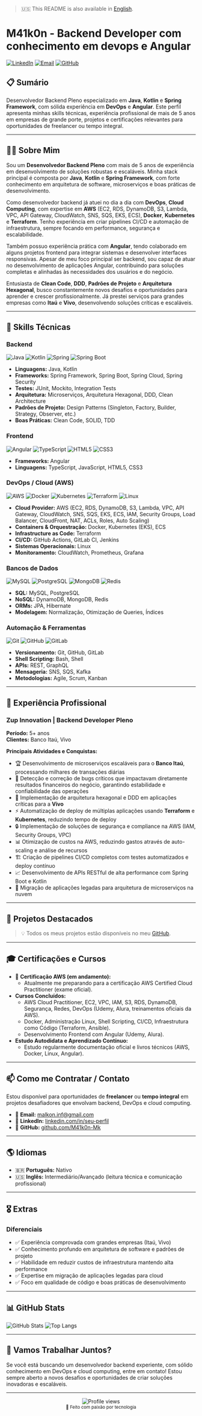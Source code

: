 > :us: This README is also available in [English](README.en.md).

# M41k0n - Backend Developer com conhecimento em devops e Angular

[![LinkedIn](https://img.shields.io/badge/LinkedIn-0077B5?style=for-the-badge&logo=linkedin&logoColor=white)](https://www.linkedin.com/in/seu-perfil)
[![Email](https://img.shields.io/badge/Email-D14836?style=for-the-badge&logo=gmail&logoColor=white)](mailto:seu-email@gmail.com)
[![GitHub](https://img.shields.io/badge/GitHub-100000?style=for-the-badge&logo=github&logoColor=white)](https://github.com/M41k0n-Mk)

## 📋 Sumário
Desenvolvedor Backend Pleno especializado em **Java**, **Kotlin** e **Spring Framework**, com sólida experiência em **DevOps** e **Angular**. Este perfil apresenta minhas skills técnicas, experiência profissional de mais de 5 anos em empresas de grande porte, projetos e certificações relevantes para oportunidades de freelancer ou tempo integral.

---

## 👨‍💻 Sobre Mim

Sou um **Desenvolvedor Backend Pleno** com mais de 5 anos de experiência em desenvolvimento de soluções robustas e escaláveis. Minha stack principal é composta por **Java**, **Kotlin** e **Spring Framework**, com forte conhecimento em arquitetura de software, microserviços e boas práticas de desenvolvimento.

Como desenvolvedor backend já atuei no dia a dia com **DevOps**, **Cloud Computing**, com expertise em **AWS** (EC2, RDS, DynamoDB, S3, Lambda, VPC, API Gateway, CloudWatch, SNS, SQS, EKS, ECS), **Docker**, **Kubernetes** e **Terraform**. Tenho experiência em criar pipelines CI/CD e automação de infraestrutura, sempre focando em performance, segurança e escalabilidade.

Também possuo experiência prática com **Angular**, tendo colaborado em alguns projetos frontend para integrar sistemas e desenvolver interfaces responsivas. Apesar de meu foco principal ser backend, sou capaz de atuar no desenvolvimento de aplicações Angular, contribuindo para soluções completas e alinhadas às necessidades dos usuários e do negócio.

Entusiasta de **Clean Code**, **DDD**, **Padrões de Projeto** e **Arquitetura Hexagonal**, busco constantemente novos desafios e oportunidades para aprender e crescer profissionalmente. Já prestei serviços para grandes empresas como **Itaú** e **Vivo**, desenvolvendo soluções críticas e escaláveis.

---

## 🚀 Skills Técnicas

### Backend
![Java](https://img.shields.io/badge/Java-ED8B00?style=for-the-badge&logo=openjdk&logoColor=white)
![Kotlin](https://img.shields.io/badge/Kotlin-0095D5?style=for-the-badge&logo=kotlin&logoColor=white)
![Spring](https://img.shields.io/badge/Spring-6DB33F?style=for-the-badge&logo=spring&logoColor=white)
![Spring Boot](https://img.shields.io/badge/Spring_Boot-6DB33F?style=for-the-badge&logo=spring-boot&logoColor=white)

- **Linguagens:** Java, Kotlin
- **Frameworks:** Spring Framework, Spring Boot, Spring Cloud, Spring Security
- **Testes:** JUnit, Mockito, Integration Tests
- **Arquitetura:** Microserviços, Arquitetura Hexagonal, DDD, Clean Architecture
- **Padrões de Projeto:** Design Patterns (Singleton, Factory, Builder, Strategy, Observer, etc.)
- **Boas Práticas:** Clean Code, SOLID, TDD

### Frontend
![Angular](https://img.shields.io/badge/Angular-DD0031?style=for-the-badge&logo=angular&logoColor=white)
![TypeScript](https://img.shields.io/badge/TypeScript-007ACC?style=for-the-badge&logo=typescript&logoColor=white)
![HTML5](https://img.shields.io/badge/HTML5-E34F26?style=for-the-badge&logo=html5&logoColor=white)
![CSS3](https://img.shields.io/badge/CSS3-1572B6?style=for-the-badge&logo=css3&logoColor=white)

- **Frameworks:** Angular
- **Linguagens:** TypeScript, JavaScript, HTML5, CSS3

### DevOps / Cloud (AWS)
![AWS](https://img.shields.io/badge/AWS-232F3E?style=for-the-badge&logo=amazon-aws&logoColor=white)
![Docker](https://img.shields.io/badge/Docker-2496ED?style=for-the-badge&logo=docker&logoColor=white)
![Kubernetes](https://img.shields.io/badge/Kubernetes-326CE5?style=for-the-badge&logo=kubernetes&logoColor=white)
![Terraform](https://img.shields.io/badge/Terraform-7B42BC?style=for-the-badge&logo=terraform&logoColor=white)
![Linux](https://img.shields.io/badge/Linux-FCC624?style=for-the-badge&logo=linux&logoColor=black)

- **Cloud Provider:** AWS (EC2, RDS, DynamoDB, S3, Lambda, VPC, API Gateway, CloudWatch, SNS, SQS, EKS, ECS, IAM, Security Groups, Load Balancer, CloudFront, NAT, ACLs, Roles, Auto Scaling)
- **Containers & Orquestração:** Docker, Kubernetes (EKS), ECS
- **Infrastructure as Code:** Terraform
- **CI/CD:** GitHub Actions, GitLab CI, Jenkins
- **Sistemas Operacionais:** Linux
- **Monitoramento:** CloudWatch, Prometheus, Grafana

### Bancos de Dados
![MySQL](https://img.shields.io/badge/MySQL-00000F?style=for-the-badge&logo=mysql&logoColor=white)
![PostgreSQL](https://img.shields.io/badge/PostgreSQL-316192?style=for-the-badge&logo=postgresql&logoColor=white)
![MongoDB](https://img.shields.io/badge/MongoDB-4EA94B?style=for-the-badge&logo=mongodb&logoColor=white)
![Redis](https://img.shields.io/badge/Redis-DC382D?style=for-the-badge&logo=redis&logoColor=white)

- **SQL:** MySQL, PostgreSQL
- **NoSQL:** DynamoDB, MongoDB, Redis
- **ORMs:** JPA, Hibernate
- **Modelagem:** Normalização, Otimização de Queries, Índices

### Automação & Ferramentas
![Git](https://img.shields.io/badge/Git-F05032?style=for-the-badge&logo=git&logoColor=white)
![GitHub](https://img.shields.io/badge/GitHub-100000?style=for-the-badge&logo=github&logoColor=white)
![GitLab](https://img.shields.io/badge/GitLab-330F63?style=for-the-badge&logo=gitlab&logoColor=white)

- **Versionamento:** Git, GitHub, GitLab
- **Shell Scripting:** Bash, Shell
- **APIs:** REST, GraphQL
- **Mensageria:** SNS, SQS, Kafka
- **Metodologias:** Agile, Scrum, Kanban

---

## 💼 Experiência Profissional

### **Zup Innovation** | Backend Developer Pleno
**Período:** 5+ anos  
**Clientes:** Banco Itaú, Vivo

**Principais Atividades e Conquistas:**
- 🏆 Desenvolvimento de microserviços escaláveis para o **Banco Itaú**, processando milhares de transações diárias
- 🐞 Detecção e correção de bugs críticos que impactavam diretamente resultados financeiros do negócio, garantindo estabilidade e confiabilidade das operações
- 🚀 Implementação de arquitetura hexagonal e DDD em aplicações críticas para a **Vivo**
- ⚡ Automatização de deploy de múltiplas aplicações usando **Terraform** e **Kubernetes**, reduzindo tempo de deploy
- 🔒 Implementação de soluções de segurança e compliance na AWS (IAM, Security Groups, VPC)
- 📊 Otimização de custos na AWS, reduzindo gastos através de auto-scaling e análise de recursos
- 🏗️ Criação de pipelines CI/CD completos com testes automatizados e deploy contínuo
- 📈 Desenvolvimento de APIs RESTful de alta performance com Spring Boot e Kotlin
- 🔧 Migração de aplicações legadas para arquitetura de microserviços na nuvem

---

## 🎯 Projetos Destacados

> 💡 Todos os meus projetos estão disponíveis no meu [GitHub](https://github.com/M41k0n-Mk).

---

## 🎓 Certificações e Cursos
 
- 🏅 **Certificação AWS (em andamento):**
  - Atualmente me preparando para a certificação AWS Certified Cloud Practitioner (exame oficial).
- **Cursos Concluídos:**
  - AWS Cloud Practitioner, EC2, VPC, IAM, S3, RDS, DynamoDB, Segurança, Redes, DevOps (Udemy, Alura, treinamentos oficiais da AWS).
  - Docker, Administração Linux, Shell Scripting, CI/CD, Infraestrutura como Código (Terraform, Ansible).
  - Desenvolvimento Frontend com Angular (Udemy, Alura).
- **Estudo Autodidata e Aprendizado Contínuo:**
  - Estudo regularmente documentação oficial e livros técnicos (AWS, Docker, Linux, Angular).

---

## 📫 Como me Contratar / Contato

Estou disponível para oportunidades de **freelancer** ou **tempo integral** em projetos desafiadores que envolvam backend, DevOps e cloud computing.

- 📧 **Email:** [malkon.inf@gmail.com](mailto:malkon.inf@gmail.com)
- 💼 **LinkedIn:** [linkedin.com/in/seu-perfil](https://www.linkedin.com/in/seu-perfil)
- 🐙 **GitHub:** [github.com/M41k0n-Mk](https://github.com/M41k0n-Mk)

---

## 🌎 Idiomas

- 🇧🇷 **Português:** Nativo
- 🇺🇸 **Inglês:** Intermediário/Avançado (leitura técnica e comunicação profissional)

---

## 🎖️ Extras

### Diferenciais
- ✅ Experiência comprovada com grandes empresas (Itaú, Vivo)
- ✅ Conhecimento profundo em arquitetura de software e padrões de projeto
- ✅ Habilidade em reduzir custos de infraestrutura mantendo alta performance
- ✅ Expertise em migração de aplicações legadas para cloud
- ✅ Foco em qualidade de código e boas práticas de desenvolvimento

---

## 📊 GitHub Stats

![GitHub Stats](https://github-readme-stats.vercel.app/api?username=M41k0n-Mk&show_icons=true&theme=radical)
![Top Langs](https://github-readme-stats.vercel.app/api/top-langs/?username=M41k0n-Mk&layout=compact&theme=radical)

---

## 🤝 Vamos Trabalhar Juntos?

Se você está buscando um desenvolvedor backend experiente, com sólido conhecimento em DevOps e cloud computing, entre em contato! Estou sempre aberto a novos desafios e oportunidades de criar soluções inovadoras e escaláveis.

---

<div align="center">
  <img src="https://komarev.com/ghpvc/?username=M41k0n-Mk&color=blue" alt="Profile views">
</div>

<div align="center">
  <sub>💙 Feito com paixão por tecnologia</sub>
</div>
